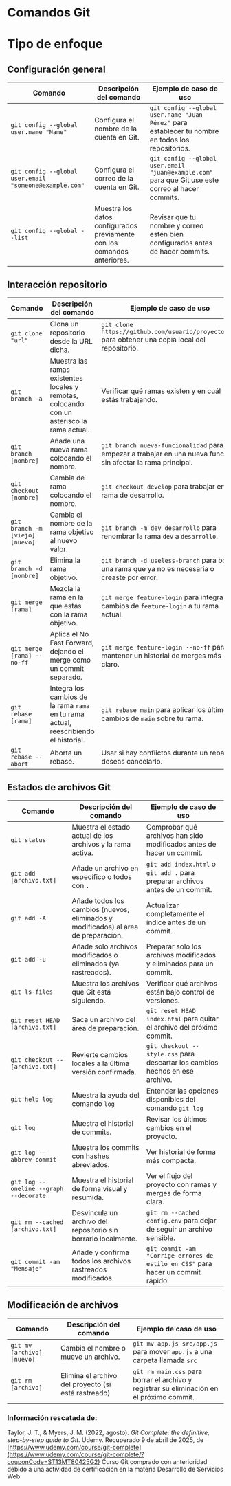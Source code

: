 # Comandos Git

# Tipo de enfoque

## Configuración general

| Comando | Descripción del comando | Ejemplo de caso de uso |
| --- | --- | --- |
| `git config --global user.name "Name"` | Configura el nombre de la cuenta en Git. | `git config --global user.name "Juan Pérez"` para establecer tu nombre en todos los repositorios. |
| `git config --global user.email "someone@example.com"` | Configura el correo de la cuenta en Git. | `git config --global user.email "juan@example.com"` para que Git use este correo al hacer commits. |
| `git config --global --list` | Muestra los datos configurados previamente con los comandos anteriores. | Revisar que tu nombre y correo estén bien configurados antes de hacer commits. |

## Interacción repositorio

| Comando | Descripción del comando | Ejemplo de caso de uso |
| --- | --- | --- |
| `git clone "url"` | Clona un repositorio desde la URL dicha. | `git clone https://github.com/usuario/proyecto.git` para obtener una copia local del repositorio. |
| `git branch -a` | Muestra las ramas existentes locales y remotas, colocando con un asterisco la rama actual. | Verificar qué ramas existen y en cuál estás trabajando. |
| `git branch [nombre]` | Añade una nueva rama colocando el nombre. | `git branch nueva-funcionalidad` para empezar a trabajar en una nueva función sin afectar la rama principal. |
| `git checkout [nombre]` | Cambia de rama colocando el nombre. | `git checkout develop` para trabajar en la rama de desarrollo. |
| `git branch -m [viejo] [nuevo]` | Cambia el nombre de la rama objetivo al nuevo valor. | `git branch -m dev desarrollo` para renombrar la rama `dev` a `desarrollo`. |
| `git branch -d [nombre]` | Elimina la rama objetivo. | `git branch -d useless-branch` para borrar una rama que ya no es necesaria o creaste por error. |
| `git merge [rama]` | Mezcla la rama en la que estás con la rama objetivo. | `git merge feature-login` para integrar los cambios de `feature-login` a tu rama actual. |
| `git merge [rama] --no-ff` | Aplica el No Fast Forward, dejando el merge como un commit separado. | `git merge feature-login --no-ff` para mantener un historial de merges más claro. |
| `git rebase [rama]` | Integra los cambios de la rama `rama` en tu rama actual, reescribiendo el historial. | `git rebase main` para aplicar los últimos cambios de `main` sobre tu rama. |
| `git rebase --abort` | Aborta un rebase. | Usar si hay conflictos durante un rebase y deseas cancelarlo. |

## Estados de archivos Git

| Comando | Descripción del comando | Ejemplo de caso de uso |
| --- | --- | --- |
| `git status` | Muestra el estado actual de los archivos y la rama activa. | Comprobar qué archivos han sido modificados antes de hacer un commit. |
| `git add [archivo.txt]` | Añade un archivo en específico o todos con `.` | `git add index.html` o `git add .` para preparar archivos antes de un commit. |
| `git add -A` | Añade todos los cambios (nuevos, eliminados y modificados) al área de preparación. | Actualizar completamente el índice antes de un commit. |
| `git add -u` | Añade solo archivos modificados o eliminados (ya rastreados). | Preparar solo los archivos modificados y eliminados para un commit. |
| `git ls-files` | Muestra los archivos que Git está siguiendo. | Verificar qué archivos están bajo control de versiones. |
| `git reset HEAD [archivo.txt]` | Saca un archivo del área de preparación. | `git reset HEAD index.html` para quitar el archivo del próximo commit. |
| `git checkout -- [archivo.txt]` | Revierte cambios locales a la última versión confirmada. | `git checkout -- style.css` para descartar los cambios hechos en ese archivo. |
| `git help log` | Muestra la ayuda del comando `log` | Entender las opciones disponibles del comando `git log` |
| `git log` | Muestra el historial de commits. | Revisar los últimos cambios en el proyecto. |
| `git log --abbrev-commit` | Muestra los commits con hashes abreviados. | Ver historial de forma más compacta. |
| `git log --oneline --graph --decorate` | Muestra el historial de forma visual y resumida. | Ver el flujo del proyecto con ramas y merges de forma clara. |
| `git rm --cached [archivo.txt]` | Desvincula un archivo del repositorio sin borrarlo localmente. | `git rm --cached config.env` para dejar de seguir un archivo sensible. |
| `git commit -am "Mensaje"` | Añade y confirma todos los archivos rastreados modificados. | `git commit -am "Corrige errores de estilo en CSS"` para hacer un commit rápido. |

## Modificación de archivos

| Comando | Descripción del comando | Ejemplo de caso de uso |
| --- | --- | --- |
| `git mv [archivo] [nuevo]` | Cambia el nombre o mueve un archivo. | `git mv app.js src/app.js` para mover `app.js` a una carpeta llamada `src` |
| `git rm [archivo]` | Elimina el archivo del proyecto (si está rastreado) | `git rm main.css` para borrar el archivo y registrar su eliminación en el próximo commit. |

### Información rescatada de:

Taylor, J. T., & Myers, J. M. (2022, agosto). *Git Complete: the definitive, step-by-step guide to Git*. Udemy. Recuperado 9 de abril de 2025, de [https://www.udemy.com/course/git-complete](https://www.udemy.com/course/git-complete/?couponCode=ST13MT80425G2)
Curso Git comprado con anterioridad debido a una actividad de certificación en la materia Desarrollo de Servicios Web